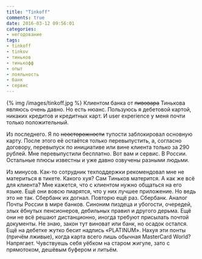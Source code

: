 ```yaml
---
title: "Tinkoff"
comments: true
date: 2016-03-12 09:56:01
categories:
- негодование
tags:
- tinkoff
- tinkov
- тиньков
- тинькофф
- опыт
- лояльность
- банк
- сервис
---
```

{% img /images/tinkoff.jpg %}
Клиентом банка от <del>пивовара</del> Тинькова являюсь очень давно. Но есть нюанс. Пользуюсь я дебетовой картой, никаких кредитов и кредитных карт. И user experience у меня почти только положительный.

Из последнего. Я по <del>неосторожности</del> тупости заблокировал основную карту. После этого её остаётся только перевыпустить, а, согласно договору, перевыпуск по инициативе или вине клиента только за 290 рублей. Мне перевыпустили бесплатно. Вот вам и сервис. В России. Остальные плюсы известны и уже давно озвучены разными людьми.

Из минусов. Как-то сотрудник техподдержки рекомендовал мне не материться в тикете. Какого хуя? Сам Тиньков матерится. А как же всё для клиента? Мне кажется, что с клиентом нужно общаться на его языке. Ещё они вовсю пиарятся, что у них лучшее приложение. Но ведь это не так. Сбербанк их догнал. Повторю ещё раз. Сбербанк. Аналог Почты России в мире банков. Синоним пиздеца и убогости, очередей, злых ёбнутых пенсионеров, дебильных правил и другого дерьма. Ещё они не всё решают дистанционно, иногда требуют присылать почтой документы. Не знаю, закон тут виноват или банк, но осадок остался. Ещё на дебетке жутко бесит надпись «PLATINUM». Нахуя эти понты (причём лживые), когда карта всего лишь обычная MasterCard World? Напрягает. Чувствуешь себя уёбком на старом жигуле, зато с прямотоком, дешёвым буфером и литьём.